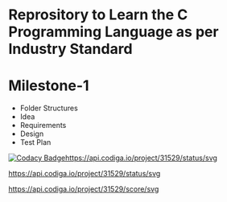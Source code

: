 # Reprository to Learn the C Programming Language as per Industry Standard

# Milestone-1
* Folder Structures
* Idea
* Requirements
* Design
* Test Plan

[![Codacy Badge](https://app.codacy.com/project/badge/Grade/65e497b3a5354146a2df7033eac652fb)](https://www.codacy.com/gh/pksingh786/M1_ProjectGoal_-APP-UTIL-GAME-/dashboard?utm_source=github.com&amp;utm_medium=referral&amp;utm_content=pksingh786/M1_ProjectGoal_-APP-UTIL-GAME-&amp;utm_campaign=Badge_Grade)https://api.codiga.io/project/31529/status/svg

https://api.codiga.io/project/31529/status/svg

https://api.codiga.io/project/31529/score/svg
